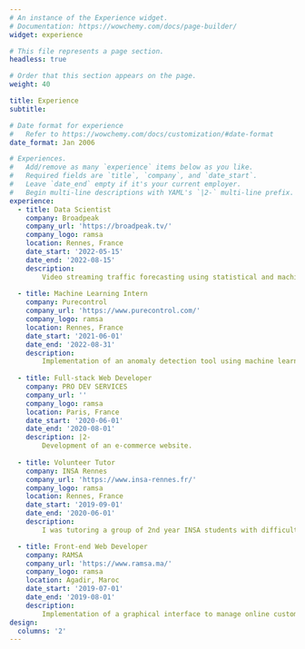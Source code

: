 ```yaml
---
# An instance of the Experience widget.
# Documentation: https://wowchemy.com/docs/page-builder/
widget: experience

# This file represents a page section.
headless: true

# Order that this section appears on the page.
weight: 40

title: Experience
subtitle:

# Date format for experience
#   Refer to https://wowchemy.com/docs/customization/#date-format
date_format: Jan 2006

# Experiences.
#   Add/remove as many `experience` items below as you like.
#   Required fields are `title`, `company`, and `date_start`.
#   Leave `date_end` empty if it's your current employer.
#   Begin multi-line descriptions with YAML's `|2-` multi-line prefix.
experience:
  - title: Data Scientist
    company: Broadpeak
    company_url: 'https://broadpeak.tv/'
    company_logo: ramsa
    location: Rennes, France
    date_start: '2022-05-15'
    date_end: '2022-08-15'
    description: 
        Video streaming traffic forecasting using statistical and machine learning tools.
        
  - title: Machine Learning Intern
    company: Purecontrol
    company_url: 'https://www.purecontrol.com/'
    company_logo: ramsa
    location: Rennes, France
    date_start: '2021-06-01'
    date_end: '2022-08-31'
    description: 
        Implementation of an anomaly detection tool using machine learning algorithms.
      
  - title: Full-stack Web Developer
    company: PRO DEV SERVICES
    company_url: ''
    company_logo: ramsa
    location: Paris, France
    date_start: '2020-06-01'
    date_end: '2020-08-01'
    description: |2-
        Development of an e-commerce website.
      
  - title: Volunteer Tutor
    company: INSA Rennes
    company_url: 'https://www.insa-rennes.fr/'
    company_logo: ramsa
    location: Rennes, France
    date_start: '2019-09-01'
    date_end: '2020-06-01'
    description: 
        I was tutoring a group of 2nd year INSA students with difficulties in Mathematics and Computer Science.

  - title: Front-end Web Developer
    company: RAMSA
    company_url: 'https://www.ramsa.ma/'
    company_logo: ramsa
    location: Agadir, Maroc
    date_start: '2019-07-01'
    date_end: '2019-08-01'
    description: 
        Implementation of a graphical interface to manage online customers claims.
design:
  columns: '2'
---
```

